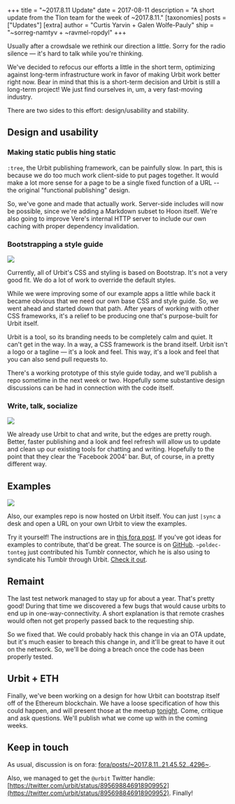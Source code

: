 +++
title = "~2017.8.11 Update"
date = 2017-08-11
description = "A short update from the Tlon team for the week of ~2017.8.11."
[taxonomies]
posts = ["Updates"]
[extra]
author = "Curtis Yarvin + Galen Wolfe-Pauly"
ship = "~sorreg-namtyv + ~ravmel-ropdyl"
+++

Usually after a crowdsale we rethink our direction a little.  Sorry for the
radio silence — it's hard to talk while you're thinking.

We've decided to refocus our efforts a little in the short term, optimizing
against long-term infrastructure work in favor of making Urbit work better
right now.  Bear in mind that this is a short-term decision and Urbit is still
a long-term project!  We just find ourselves in, um, a very fast-moving
industry.

There are two sides to this effort: design/usability and stability.


## Design and usability


### Making static publis  hing static

`:tree`, the Urbit publishing framework, can be painfully slow.  In part, this
is because we do too much work client-side to put pages together.  It would make
a lot more sense for a page to be a single fixed function of a URL -- the
original "functional publishing" design.

So, we've gone and made that actually work.  Server-side includes will now be
possible, since we're adding a Markdown subset to Hoon itself.  We're also going
to improve Vere's internal HTTP server to include our own caching with proper
dependency invalidation.

### Bootstrapping a style guide

![](https://storage.googleapis.com/media.urbit.org/site/type-2-up.png)

Currently, all of Urbit's CSS and styling is based on Bootstrap.  It's not a
very good fit.  We do a lot of work to override the default styles.

While we were improving some of our example apps a little while back it became
obvious that we need our own base CSS and style guide.  So, we went ahead and
started down that path.  After years of working with other CSS frameworks, it's
a relief to be producing one that's purpose-built for Urbit itself.

Urbit is a tool, so its branding needs to be completely calm and quiet.  It
can't get in the way.  In a way, a CSS framework is the brand itself.  Urbit
isn't a logo or a tagline — it's a look and feel.  This way, it's a look and
feel that you can also send pull requests to.

There's a working prototype of this style guide today, and we'll publish a repo
sometime in the next week or two.  Hopefully some substantive design discussions
can be had in connection with the code itself.

### Write, talk, socialize

![](https://storage.googleapis.com/media.urbit.org/site/app-2-up.png)

We already use Urbit to chat and write, but the edges are pretty rough.  Better,
faster publishing and a look and feel refresh will allow us to update and clean
up our existing tools for chatting and writing.  Hopefully to the point that
they clear the 'Facebook 2004' bar.  But, of course, in a pretty different way.

## Examples

![](https://storage.googleapis.com/media.urbit.org/site/examples-screen.png)

Also, our examples repo is now hosted on Urbit itself.  You can just `|sync` a
desk and open a URL on your own Urbit to view the examples.

Try it yourself!  The instructions are in
[this fora post](https://urbit.org/fora/posts/~2017.8.3..20.53.26..c361~/).
If you've got ideas for examples to contribute, that'd be great.
The source is on [GitHub](https://github.com/urbit/examples).
`~poldec-tonteg` just contributed his Tumblr connector, which he is also using
to syndicate his Tumblr through Urbit.
[Check it out](http://poldec-tonteg.urbit.org/portal.html).

## Remaint

The last test network managed to stay up for about a year.  That's pretty good!
During that time we discovered a few bugs that would cause urbits to end up in
one-way-connectivity.  A short explanation is that remote crashes would often
not get properly passed back to the requesting ship.

So we fixed that.  We could probably hack this change in via an OTA update, but
it's much easier to breach this change in, and it'll be great to have it out on
the network.  So, we'll be doing a breach once the code has been properly
tested.

## Urbit + ETH

Finally, we've been working on a design for how Urbit can bootstrap itself off
of the Ethereum blockchain.  We have a loose specification of how this could
happen, and will present those at the meetup
[tonight](https://www.meetup.com/urbit-sf/events/242295411/).  Come, critique
and ask questions.  We'll publish what we come up with in the coming weeks.

## Keep in touch

As usual, discussion is on fora:
[fora/posts/~2017.8.11..21.45.52..4296~](https://urbit.org/fora/posts/~2017.8.11..21.45.52..4296~).

Also, we managed to get the `@urbit` Twitter handle:
[https://twitter.com/urbit/status/895698846918909952](https://twitter.com/urbit/status/895698846918909952).
Finally!

